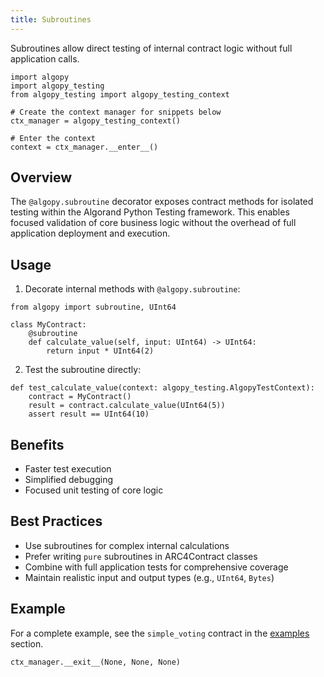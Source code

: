 ```yaml
---
title: Subroutines
---
```


Subroutines allow direct testing of internal contract logic without full application calls.

```{testsetup}
import algopy
import algopy_testing
from algopy_testing import algopy_testing_context

# Create the context manager for snippets below
ctx_manager = algopy_testing_context()

# Enter the context
context = ctx_manager.__enter__()
```

## Overview

The `@algopy.subroutine` decorator exposes contract methods for isolated testing within the Algorand Python Testing framework. This enables focused validation of core business logic without the overhead of full application deployment and execution.

## Usage

1. Decorate internal methods with `@algopy.subroutine`:

```{testcode}
from algopy import subroutine, UInt64

class MyContract:
    @subroutine
    def calculate_value(self, input: UInt64) -> UInt64:
        return input * UInt64(2)
```

2. Test the subroutine directly:

```{testcode}
def test_calculate_value(context: algopy_testing.AlgopyTestContext):
    contract = MyContract()
    result = contract.calculate_value(UInt64(5))
    assert result == UInt64(10)
```

## Benefits

- Faster test execution
- Simplified debugging
- Focused unit testing of core logic

## Best Practices

- Use subroutines for complex internal calculations
- Prefer writing `pure` subroutines in ARC4Contract classes
- Combine with full application tests for comprehensive coverage
- Maintain realistic input and output types (e.g., `UInt64`, `Bytes`)

## Example

For a complete example, see the `simple_voting` contract in the [examples](../examples) section.

```{testcleanup}
ctx_manager.__exit__(None, None, None)
```
